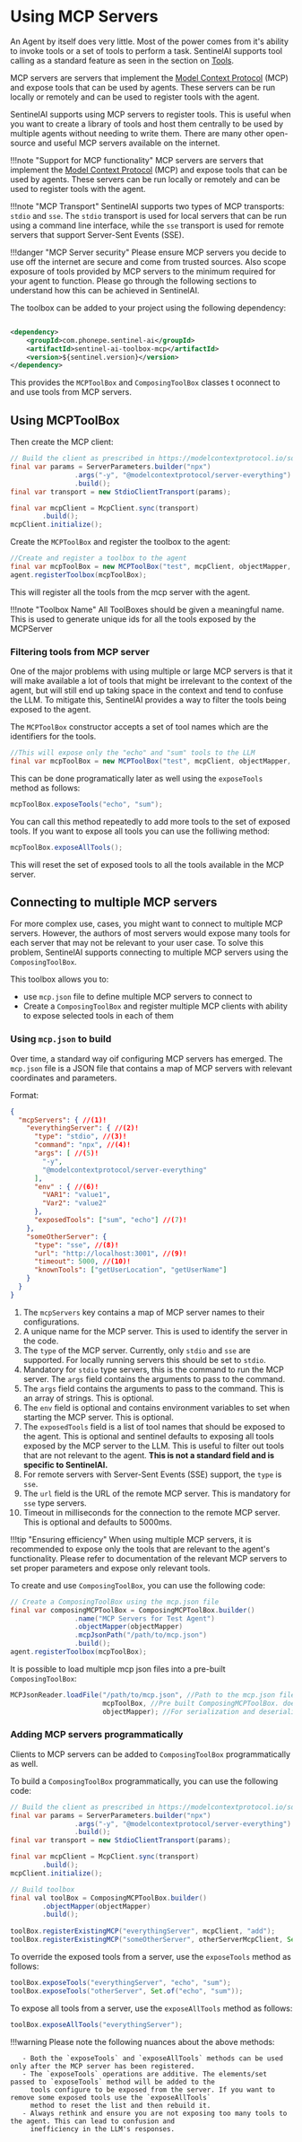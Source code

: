 # Using MCP Servers

An Agent by itself does very little. Most of the power comes from it's ability to invoke tools or a set of tools to
perform a task. SentinelAI supports tool calling as a standard feature as seen in the section on [Tools](tools.md).

MCP servers are servers that implement the [Model Context Protocol](https://modelcontextprotocol.org/) (MCP) and
expose tools that can be used by agents. These servers can be run locally or remotely and can be used to register
tools with the agent.

SentinelAI supports using MCP servers to register tools. This is useful when you want to create a library of tools
and host them centrally to be used by multiple agents without needing to write them. There are many other open-source and
useful MCP servers available on the internet.

!!!note "Support for MCP functionality"
    MCP servers are servers that implement the [Model Context Protocol](https://modelcontextprotocol.org/) (MCP) and
    expose tools that can be used by agents. These servers can be run locally or remotely and can be used to register
    tools with the agent.

!!!note "MCP Transport"
    SentinelAI supports two types of MCP transports: `stdio` and `sse`. The `stdio` transport is used for local servers
    that can be run using a command line interface, while the `sse` transport is used for remote servers that support
    Server-Sent Events (SSE).

!!!danger "MCP Server security"
    Please ensure MCP servers you decide to use off the internet are secure and come from trusted sources. Also scope
    exposure of tools provided by MCP servers to the minimum required for your agent to function. Please go through the
    following sections to understand how this can be achieved in SentinelAI.

The toolbox can be added to your project using the following dependency:

```xml

<dependency>
    <groupId>com.phonepe.sentinel-ai</groupId>
    <artifactId>sentinel-ai-toolbox-mcp</artifactId>
    <version>${sentinel.version}</version>
</dependency>
```
This provides the `MCPToolBox` and `ComposingToolBox` classes t oconnect to and use tools from MCP servers.

## Using MCPToolBox

Then create the MCP client:

```java title="TestAgent.java"
// Build the client as prescribed in https://modelcontextprotocol.io/sdk/java/mcp-client
final var params = ServerParameters.builder("npx")
                .args("-y", "@modelcontextprotocol/server-everything")
                .build();
final var transport = new StdioClientTransport(params);

final var mcpClient = McpClient.sync(transport)
        .build();
mcpClient.initialize();
```

Create the `MCPToolBox` and register the toolbox to the agent:

```java title="TestAgent.java"
//Create and register a toolbox to the agent
final var mcpToolBox = new MCPToolBox("test", mcpClient, objectMapper, Set.of());
agent.registerToolbox(mcpToolBox);
```

This will register all the tools from the mcp server with the agent.

!!!note "Toolbox Name"
    All ToolBoxes should be given a meaningful name. This is used to generate unique ids for all the tools exposed by
    the MCPServer

### Filtering tools from MCP server

One of the major problems with using multiple or large MCP servers is that it will make available a lot of tools that
might be irrelevant to the context of the agent, but will still end up taking space in the context and tend to confuse
the LLM. To mitigate this, SentinelAI provides a way to filter the tools being exposed to the agent.

The `MCPToolBox` constructor accepts a set of tool names which are the identifiers for the tools.

```java
//This will expose only the "echo" and "sum" tools to the LLM
final var mcpToolBox = new MCPToolBox("test", mcpClient, objectMapper, Set.of("echo", "sum"));
```

This can be done programatically later as well using the `exposeTools` method as follows:

```java title="TestAgent.java"
mcpToolBox.exposeTools("echo", "sum");
```

You can call this method repeatedly to add more tools to the set of exposed tools. If you want to expose all tools you
can use the folliwing method:

```java title="TestAgent.java"
mcpToolBox.exposeAllTools();
```
This will reset the set of exposed tools to all the tools available in the MCP server.

## Connecting to multiple MCP servers

For more complex use, cases, you might want to connect to multiple MCP servers. However, the authors of most servers
would expose many tools for each server that may not be relevant to your user case. To solve this problem, SentinelAI
supports connecting to multiple MCP servers using the `ComposingToolBox`.

This toolbox allows you to:

- use `mcp.json` file to define multiple MCP servers to connect to
- Create a `ComposingToolBox` and register multiple MCP clients with ability to expose selected tools in each of them

### Using `mcp.json` to build

Over time, a standard way oif configuring MCP servers has emerged. The `mcp.json` file is a JSON file that contains a
map of MCP servers with relevant coordinates and parameters.

Format:
```json
{
  "mcpServers": { //(1)!
    "everythingServer": { //(2)!
      "type": "stdio", //(3)!
      "command": "npx", //(4)!
      "args": [ //(5)!
        "-y",
        "@modelcontextprotocol/server-everything"
      ],
      "env" : { //(6)!
        "VAR1": "value1",
        "Var2": "value2"
      },
      "exposedTools": ["sum", "echo"] //(7)!
    },
    "someOtherServer": {
      "type": "sse", //(8)!
      "url": "http://localhost:3001", //(9)!
      "timeout": 5000, //(10)!
      "knownTools": ["getUserLocation", "getUserName"]
    }
  }
}
```

1. The `mcpServers` key contains a map of MCP server names to their configurations.
2. A unique name for the MCP server. This is used to identify the server in the code.
3. The `type` of the MCP server. Currently, only `stdio` and `sse` are supported. For locally running servers this
   should be set to `stdio`.
4. Mandatory for `stdio` type servers, this is the command to run the MCP server. The `args` field contains the
   arguments to pass to the command.
5. The `args` field contains the arguments to pass to the command. This is an array of strings. This is optional.
6. The `env` field is optional and contains environment variables to set when starting the MCP server. This is optional.
7. The `exposedTools` field is a list of tool names that should be exposed to the agent. This is optional and
   sentinel defaults to exposing all tools exposed by the MCP server to the LLM. This is useful to filter out tools
   that are not relevant to the agent. **This is not a standard field and is specific to SentinelAI.**
8. For remote servers with Server-Sent Events (SSE) support, the `type` is `sse`.
9. The `url` field is the URL of the remote MCP server. This is mandatory for `sse` type servers.
10. Timeout in milliseconds for the connection to the remote MCP server. This is optional and defaults to 5000ms.

!!!tip "Ensuring efficiency"
    When using multiple MCP servers, it is recommended to expose only the tools that are relevant to the agent's
    functionality. Please refer to documentation of the relevant MCP servers to set proper parameters and expose only
    relevant tools.

To create and use `ComposingToolBox`, you can use the following code:

```java title="TestAgent.java"
// Create a ComposingToolBox using the mcp.json file
final var composingMCPToolBox = ComposingMCPToolBox.builder()
                .name("MCP Servers for Test Agent")
                .objectMapper(objectMapper)
                .mcpJsonPath("/path/to/mcp.json")
                .build();
agent.registerToolbox(mcpToolBox);
```

It is possible to load multiple mcp json files into a pre-built `ComposingToolBox`:

```java title="TestAgent.java"
MCPJsonReader.loadFile("/path/to/mcp.json", //Path to the mcp.json file
                       mcpToolBox, //Pre built ComposingMCPToolBox. does not matter how it was created
                       objectMapper); //For serialization and deserialization of tools, arguments etc
```

### Adding MCP servers programmatically
Clients to MCP servers can be added to `ComposingToolBox` programmatically as well.

To build a `ComposingToolBox` programmatically, you can use the following code:

```java title="TestAgent.java"
// Build the client as prescribed in https://modelcontextprotocol.io/sdk/java/mcp-client
final var params = ServerParameters.builder("npx")
                .args("-y", "@modelcontextprotocol/server-everything")
                .build();
final var transport = new StdioClientTransport(params);

final var mcpClient = McpClient.sync(transport)
        .build();
mcpClient.initialize();

// Build toolbox
final val toolBox = ComposingMCPToolBox.builder()
        .objectMapper(objectMapper)
        .build();
        
toolBox.registerExistingMCP("everythingServer", mcpClient, "add");
toolBox.registerExistingMCP("someOtherServer", otherServerMcpClient, Set.of("getUserLocation", "getUserName"));
```

To override the exposed tools from a server, use the `exposeTools` method as follows: 

```java title="TestAgent.java"
toolBox.exposeTools("everythingServer", "echo", "sum");
toolBox.exposeTools("otherServer", Set.of("echo", "sum"));
```

To expose all tools from a server, use the `exposeAllTools` method as follows:

```java title="TestAgent.java"
toolBox.exposeAllTools("everythingServer");
```

!!!warning
    Please note the following nuances about the above methods:

       - Both the `exposeTools` and `exposeAllTools` methods can be used only after the MCP server has been registered.
       - The `exposeTools` operations are additive. The elements/set passed to `exposeTools` method will be added to the
         tools configure to be exposed from the server. If you want to remove some exposed tools use the `exposeAllTools`
         method to reset the list and then rebuild it.
       - Always rethink and ensure you are not exposing too many tools to the agent. This can lead to confusion and
         inefficiency in the LLM's responses.
